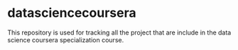 # datasciencecoursera
This repository is used for tracking all the project that are include in the data science coursera specialization course.
